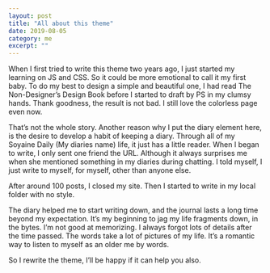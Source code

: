 ```yaml
---
layout: post
title: "All about this theme" 
date: 2019-08-05   
category: me
excerpt: ""
---
```


When I first tried to write this theme two years ago, I just started my learning on JS and CSS. So it could be more emotional to call it my first baby. To do my best to design a simple and beautiful one, I had read The Non-Designer’s Design Book before I started to draft by PS in my clumsy hands. Thank goodness, the result is not bad. I still love the colorless page even now.

That’s not the whole story. Another reason why I put the diary element here, is the desire to develop a habit of keeping a diary. Through all of my Soyaine Daily (My diaries name) life, it just has a little reader. When I began to write, I only sent one friend the URL. Although it always surprises me when she mentioned something in my diaries during chatting. I told myself, I just write to myself, for myself, other than anyone else.

After around 100 posts, I closed my site. Then I started to write in my local folder with no style.

The diary helped me to start writing down, and the journal lasts a long time beyond my expectation. It’s my beginning to jag my life fragments down, in the bytes. I’m not good at memorizing. I always forgot lots of details after the time passed. The words take a lot of pictures of my life. It’s a romantic way to listen to myself as an older me by words.

So I rewrite the theme, I’ll be happy if it can help you also.
